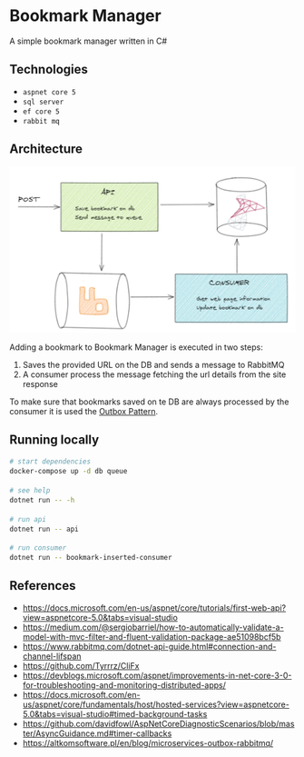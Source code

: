 # Bookmark Manager

A simple bookmark manager written in C#

## Technologies

- `aspnet core 5`
- `sql server`
- `ef core 5`
- `rabbit mq`

## Architecture

![architecure](./docs/architecture.png)

Adding a bookmark to Bookmark Manager is executed in two steps:
1. Saves the provided URL on the DB and sends a message to RabbitMQ
1. A consumer process the message fetching the url details from the site response

To make sure that bookmarks saved on te DB are always processed by the consumer it is used the [Outbox Pattern](https://microservices.io/patterns/data/transactional-outbox.html).

## Running locally

```sh
# start dependencies
docker-compose up -d db queue

# see help
dotnet run -- -h

# run api
dotnet run -- api

# run consumer
dotnet run -- bookmark-inserted-consumer
```

## References

- https://docs.microsoft.com/en-us/aspnet/core/tutorials/first-web-api?view=aspnetcore-5.0&tabs=visual-studio
- https://medium.com/@sergiobarriel/how-to-automatically-validate-a-model-with-mvc-filter-and-fluent-validation-package-ae51098bcf5b
- https://www.rabbitmq.com/dotnet-api-guide.html#connection-and-channel-lifspan
- https://github.com/Tyrrrz/CliFx
- https://devblogs.microsoft.com/aspnet/improvements-in-net-core-3-0-for-troubleshooting-and-monitoring-distributed-apps/
- https://docs.microsoft.com/en-us/aspnet/core/fundamentals/host/hosted-services?view=aspnetcore-5.0&tabs=visual-studio#timed-background-tasks
- https://github.com/davidfowl/AspNetCoreDiagnosticScenarios/blob/master/AsyncGuidance.md#timer-callbacks
- https://altkomsoftware.pl/en/blog/microservices-outbox-rabbitmq/
